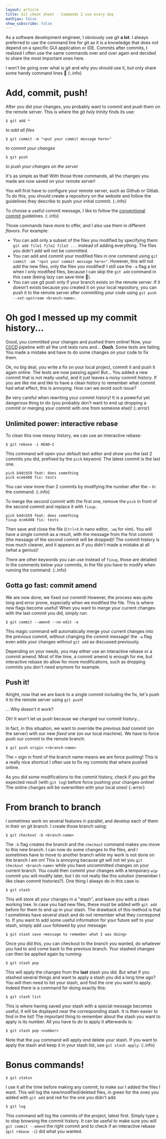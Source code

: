 ```yaml
---
layout: article
title: Git cheat sheet - Commands I use every day
mathjax: false
show_subscribe: false
---
```


As a software development engineer, I obviously use git **a lot**. I always preferred to use the command line for git as it is a knowledge that does not depend on a specific GUI application or IDE. Commits after commits, I realized I often use the same commands over and over again and decided to share the most important ones here.

<!--more-->

I won't be going over what is git and why you should use it, but only share some handy command lines :slightly_smiling_face:
{:.info}

# Add, commit, push!

After you did your changes, you probably want to commit and push them on the remote server. This is where the git *holy trinity* finds its use:

```console
$ git add *
```
*to add all files*

```console
$ git commit -m "<put your commit message here>"
```
*to commit your changes*

```console
$ git push
```
*to push your changes on the server*

It's as simple as that! With those three commands, all the changes you made are now saved on your remote server!

You will first have to configure your remote server, such as Github or Gitlab. To do this, you should create a repository on the website and follow the guidelines they describe to push your initial commit.
{:.info}

To choose a useful commit message, I like to follow the [conventional commit](https://www.conventionalcommits.org/en/v1.0.0/#summary) guidelines.
{:.info}

Those commands have more to offer, and I also use them in different *flavors*. For example:
- You can add only a subset of the files you modified by specifying them: `git add file1 file2 file3 ...` instead of adding everything. The files you didn't add will not be committed.
- You can add and commit your modified files in one command using `git commit -am "<put your commit message here>"`. However, this will not add the new files, only the files you modified! I still use the `-a` flag a lot when I only modified files, because I can skip the `git add` command in this case (being lazy can save time :slightly_smiling_face:).
- You can use git push only if your branch exists on the remote server. If it doesn't exists because you created it on your local repository, you can push it to the remote server after committing your code using `git push --set-upstream <branch-name>`.

# Oh god I messed up my commit history...

Good, you committed your changes and pushed them online! Now, your [CI/CD](https://en.wikipedia.org/wiki/CI/CD) pipeline with all the unit tests runs and... ***Ouch***. Some tests are failing. You made a mistake and have to do some changes on your code to fix them.

Ok, no big deal, you write a fix on your local project, commit it and push it again online. The tests are now passing again! But... You added a new commit that is not really useful, and it just leaves a *noisy* commit history. If you are like me and like to have a clean history to remember what commit had what effect, this is annoying. How can we avoid such issue?

Be very careful when rewriting your commit history! It is a powerful yet dangerous thing to do (you probably don't want to end up dropping a commit or merging your commit with one from someone else)!
{:.error}

## Unlimited power: interactive rebase

To clean this now messy history, we can use an interactive rebase:
```console
$ git rebase -i HEAD~2
```

This command will open your default text editor and show you the last 2 commits you did, prefixed by the `pick` keyword. The latest commit is the last one.
```
pick b4dcb59 feat: does something
pick ece6408 fix: tests
```

You can view more than 2 commits by modifying the number after the `~` in the command.
{:.info}

To merge the second commit with the first one, remove the `pick` in front of the second commit and replace it with `fixup`.
```
pick b4dcb59 feat: does something
fixup ece6408 fix: tests
```

Then save and close the file (`Ctrl+X` in nano editor, `:wq` for vim). You will have a single commit as a result, with the message from the first commit (the message of the second commit will be dropped)! The commit history is now much cleaner, and it appears as if you didn't made a mistake at all (what a genius)!

There are other keywords you can use instead of `fixup`, those are detailed in the comments below your commits, in the file you have to modify when running the command.
{:.info}

## Gotta go fast: commit amend

We are now done, we fixed our commit! However, the process was quite long and error prone, especially when we modified the file. This is where new flags become useful! When you want to merge your current changes with the last commit you did, simply run:

```console
$ git commit --amend --no-edit -a
```

This magic command will automatically merge your current changes into the previous commit, without changing the commit message! the `-a` flag even adds your changes without `git add` as discussed previously.

Depending on your needs, you may either use an interactive rebase or a commit amend. Most of the time, a commit amend is enough for me, but interactive rebase do allow for more modifications, such as dropping commits you don't need anymore for example.

## Push it!

Alright, now that we are back to a single commit including the fix, let's push it to the remote server using `git push`!

... Why doesn't it work?

Oh! It won't let us push because we changed our commit history...

In fact, in this situation, we want to override the previous *bad* commit (on the server) with our new *fixed* one (on our local machine). We have to force push our commit to the remote branch:
```console
$ git push origin +<branch-name>
```

The `+` sign in front of the branch name means we are force pushing! This is a really nice shortcut I often use to fix my commits that where pushed online.

As you did some modifications to the commit history, check if you got the expected result (with `git log`) before force pushing your changes online! The online changes will be overwritten with your local ones!
{:.error}

# From branch to branch

I sometimes work on several features in parallel, and develop each of them in their on git branch. I create those branch using:
```console
$ git checkout -b <branch-name>
```

The `-b` flag creates the branch and the `checkout` command makes you move to this new branch. I can now do some changes to the files, and I sometimes have to move to another branch while my work is not done on the branch I am on! This is annoying because git will not let you `git checkout <branch-name>` while you have uncommitted changes on your current branch. You could then commit your changes with a temporary `wip` commit you will modify later, but I do not really like this solution (remember I like clean commit histories?). One thing I always do in this case is:
```console
$ git stash
```

This will store all your changes in a "stash", and leave you with a clean working tree. In case you had new files, these must be added with `git add` before for them to end up in your stash. The drawback of this method is that I sometimes have several stash and do not remember what they correspond to. If you want to add some useful information for your future self to your stash, simply add `save` followed by your message:
```console
$ git stash save <message to remember what I was doing>
```

Once you did this, you can checkout to the branch you wanted, do whatever you had to and come back to the previous branch. Your stashed changes can then be applied again by running:
```console
$ git stash pop
```

This will apply the changes from the **last** stash you did. But what if you stashed several things and want to apply a stash you did a long time ago? You will then need to list your stash, and find the one you want to apply. Indeed there is a command for doing exactly this:
```console
$ git stash list
```

This is where having saved your stash with a special message becomes useful, it will be displayed near the corresponding stash. It is then easier to find in the list! The important thing to remember about the stash you want to apply is its number. All you have to do to apply it afterwards is:
```console
$ git stash pop <number>
```

Note that the `pop` command will apply *and* delete your stash. If you want to apply the stash and keep it in your stash list, use `git stash apply`.
{:.info}

# Bonus commands!

```console
$ git status
```
I use it all the time before making any commit, to make sur I added the files I want. This will log the new/modified/deleted files, in green for the ones you added with `git add` and red for the one you didn't add.

```console
$ git log
```
This command will log the commits of the project, latest first. Simply type `q` to stop browsing the commit history. It can be useful to make sure you will `git commit --amend` the right commit and to check if an interactive rebase (`git rebase -i`) did what you wanted.

